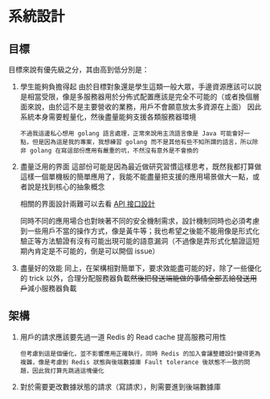 系統設計
===

## 目標

目標來說有優先級之分，其由高到低分別是：

1. 學生能夠負擔得起
	由於目標對象還是學生這類一般大眾，手邊資源應該可以說是相當受限，像是多服務器用於分佈式配置應該是完全不可能的（或者換個層面來說，由於這不是主要營收的業務，用戶不會願意放太多資源在上面）
	因此系統本身需要輕量化，然後盡量能夠支援各類服務器環境
	```
	不過我這邊私心想用 golang 語言處理，正常來說用主流語言像是 Java 可能會好一點，但是因為這是我的專案，我想練習 golang 而不是其他有些不知所謂的語言，所以除非 golang 在寫這部份應用有嚴重的坑，不然沒有意外是不會換的
	```
2. 盡量泛用的界面
	這部份可能是因為最近做研究習慣這樣思考，既然我都打算做這樣一個單機板的簡單應用了，我能不能盡量把支援的應用場景做大一點，或者說是找到核心的抽象概念

	相關的界面設計兩難可以去看 [API 接口設計](./api_design.md)

	同時不同的應用場合也對映著不同的安全機制需求，設計機制同時也必須考慮到一些用戶不當的操作方式，像是黃牛等；我也希望之後能不能用像是形式化驗正等方法驗證有沒有可能出現可能的語意漏洞（不過像是弄形式化驗證這短期內肯定是不可能的，倒是可以開個 issue）

3. 盡量好的效能
	同上，在架構相對簡單下，要求效能盡可能的好，除了一些優化的 trick 以外，合理分配服務器負載~~然後把發送端能做的事情全部丟給發送用戶~~減小服務器負載

## 架構

1. 用戶的請求應該要先過一道 Redis 的 Read cache 提高服務可用性
	```
	但考慮到這是個優化，並不影響應用正確執行，同時 Redis 的加入會讓整體設計變得更為複雜，像是考慮到 Redis 狀態與後端數據庫 Fault tolerance 後狀態不一致的問題，因此我打算先跳過這塊優化
	```
2. 對於需要更改數據狀態的請求（寫請求），則需要進到後端數據庫